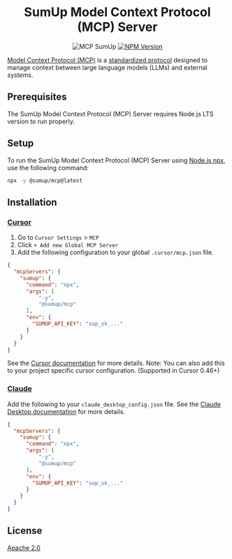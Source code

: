 <div align="center">

# SumUp Model Context Protocol (MCP) Server

![MCP SumUp](https://img.shields.io/badge/MCP-SumUp-blue)
[![NPM Version](https://img.shields.io/npm/v/@sumup/mcp.svg)](https://www.npmjs.com/package/@sumup/mcp)

</div>

[Model Context Protocol (MCP)](https://modelcontextprotocol.io) is a [standardized protocol](https://modelcontextprotocol.io/introduction) designed to manage context between large language models (LLMs) and external systems.

## Prerequisites

The SumUp Model Context Protocol (MCP) Server requires Node.js LTS version to run properly.

## Setup

To run the SumUp Model Context Protocol (MCP) Server using [Node.js npx](https://docs.npmjs.com/cli/v10/commands/npx), use the following command:

```sh
npx -y @sumup/mcp@latest
```

## Installation

### [Cursor](https://www.cursor.com/)

1. Go to `Cursor Settings` > `MCP`
2. Click `+ Add new Global MCP Server`
3. Add the following configuration to your global `.cursor/mcp.json` file.

```json
{
  "mcpServers": {
    "sumup": {
      "command": "npx",
      "args": [
          "-y",
          "@sumup/mcp"
      ],
      "env": {
      	"SUMUP_API_KEY": "sup_sk_..."
      }
    }
  }
}
```

See the [Cursor documentation](https://docs.cursor.com/context/model-context-protocol) for more details. Note: You can also add this to your project specific cursor configuration. (Supported in Cursor 0.46+)

### [Claude](https://claude.ai)

Add the following to your `claude_desktop_config.json` file. See the [Claude Desktop documentation](https://modelcontextprotocol.io/quickstart/user) for more details.

```json
{
  "mcpServers": {
    "sumup": {
      "command": "npx",
      "args": [
          "-y",
          "@sumup/mcp"
      ],
      "env": {
      	"SUMUP_API_KEY": "sup_sk_..."
      }
    }
  }
}
```

## License

[Apache 2.0](https://github.com/sumup/sumup-agent-toolkit/blob/main/LICENSE)

